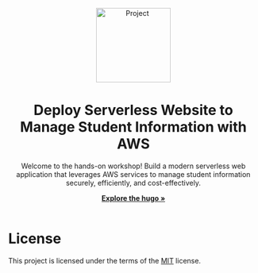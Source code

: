 <p align="center">
	<img loading="lazy" src="./static/images/system-architecture-overview" alt="Project" height="150">
</p>

<h1 align="center">Deploy Serverless Website to Manage Student Information with AWS</h1>

<p align="center">
	Welcome to the hands-on workshop!
  Build a modern serverless web application that leverages AWS services to manage student information securely, efficiently, and cost-effectively.
<p>

<p align="center">
  <a href="https://nguyentribaothang.github.io/" rel="dofollow" target="blank"><strong>Explore the hugo »</strong></a>
	<br/>
	<br/>
</p>

# License

<p align="justify">

This project is licensed under the terms of the [MIT](LICENSE) license.

</p>
